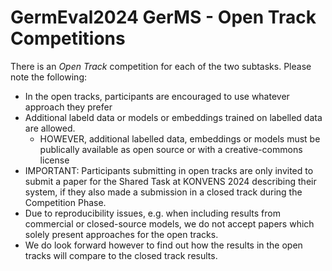 # GermEval2024 GerMS - Open Track Competitions


There is an _Open Track_ competition for each of the two subtasks. Please note the following:

* In the open tracks, participants are encouraged to use whatever approach they prefer
* Additional labeld data or models or embeddings trained on labelled data are allowed.
  * HOWEVER, additional labelled data, embeddings or models must be publically available as open source or with a creative-commons license 
* IMPORTANT: Participants submitting in open tracks are only invited to submit a paper for the Shared Task at KONVENS 2024 describing their system, if they also made a submission in a closed track during the Competition Phase. 
* Due to reproducibility issues, e.g. when including results from commercial or closed-source models, we do not accept papers which solely present approaches for the open tracks.
* We do look forward however to find out how the results in the open tracks will compare to the closed track results.
